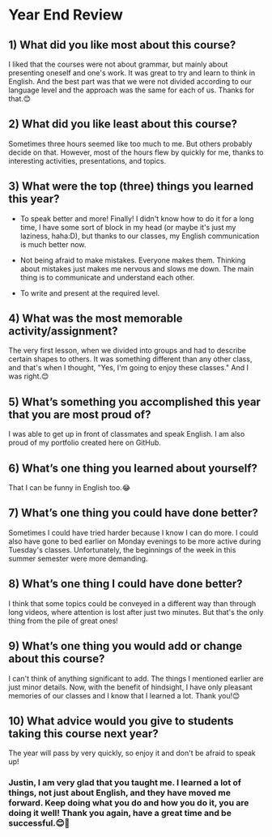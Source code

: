 # Year End Review

## 1) What did you like most about this course?

I liked that the courses were not about grammar, but mainly about presenting oneself and one's work. It was great to try and learn to think in English. And the best part was that we were not divided according to our language level and the approach was the same for each of us. Thanks for that.😊

## 2) What did you like least about this course?

Sometimes three hours seemed like too much to me. But others probably decide on that. However, most of the hours flew by quickly for me, thanks to interesting activities, presentations, and topics.

## 3) What were the top (three) things you learned this year?

- To speak better and more! Finally! I didn't know how to do it for a long time, I have some sort of block in my head (or maybe it's just my laziness, haha:D), but thanks to our classes, my English communication is much better now.

- Not being afraid to make mistakes. Everyone makes them. Thinking about mistakes just makes me nervous and slows me down. The main thing is to communicate and understand each other.

- To write and present at the required level.

## 4) What was the most memorable activity/assignment?

The very first lesson, when we divided into groups and had to describe certain shapes to others. It was something different than any other class, and that's when I thought, "Yes, I'm going to enjoy these classes." And I was right.😊

## 5) What’s something you accomplished this year that you are most proud of?

I was able to get up in front of classmates and speak English. I am also proud of my portfolio created here on GitHub.

## 6) What’s one thing you learned about yourself?

That I can be funny in English too.😂

## 7) What’s one thing you could have done better?

Sometimes I could have tried harder because I know I can do more. I could also have gone to bed earlier on Monday evenings to be more active during Tuesday's classes. Unfortunately, the beginnings of the week in this summer semester were more demanding.

## 8) What’s one thing I could have done better?

I think that some topics could be conveyed in a different way than through long videos, where attention is lost after just two minutes. But that's the only thing from the pile of great ones!

## 9) What’s one thing you would add or change about this course?

I can't think of anything significant to add. The things I mentioned earlier are just minor details. Now, with the benefit of hindsight, I have only pleasant memories of our classes and I know that I learned a lot. Thank you!😊

## 10) What advice would you give to students taking this course next year?

The year will pass by very quickly, so enjoy it and don't be afraid to speak up!

### Justin, I am very glad that you taught me. I learned a lot of things, not just about English, and they have moved me forward. Keep doing what you do and how you do it, you are doing it well! Thank you again, have a great time and be successful.😊🌸
